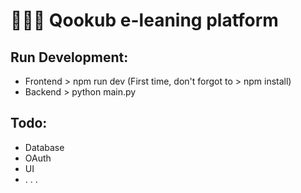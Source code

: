 # 👨🏼‍🏫 Qookub e-leaning platform

## Run Development:
* Frontend > npm run dev (First time, don't forgot to > npm install)
* Backend > python main.py

## Todo:
* Database
* OAuth
* UI
* . . .
